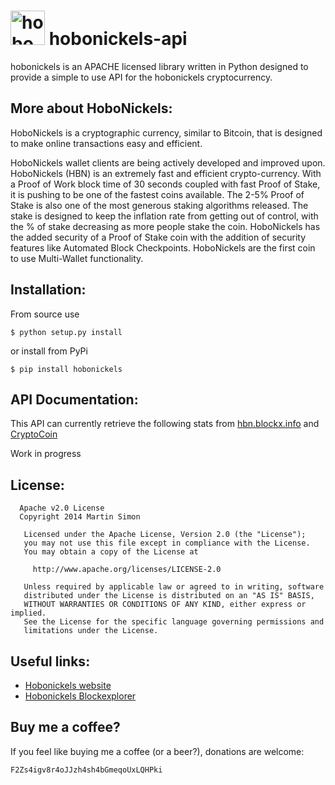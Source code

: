 <h1><img src="https://raw.github.com/c0ding/hobonickels-api/master/doc/hobonickels.png" height=55 alt="hobonickels" title="hobonickels"> hobonickels-api</h1>

hobonickels is an APACHE licensed library written in Python designed to provide a simple to use API for the hobonickels cryptocurrency.

## More about HoboNickels:

HoboNickels is a cryptographic currency, similar to Bitcoin, that is designed to make online transactions easy and efficient.

HoboNickels wallet clients are being actively developed and improved upon. HoboNickels (HBN) is an extremely fast and efficient crypto-currency. With a Proof of Work block time of 30 seconds coupled with fast Proof of Stake, it is pushing to be one of the fastest coins available. The 2-5% Proof of Stake is also one of the most generous staking algorithms released. The stake is designed to keep the inflation rate from getting out of control, with the % of stake decreasing as more people stake the coin. HoboNickels has the added security of a Proof of Stake coin with the addition of security features like Automated Block Checkpoints. HoboNickels are the first coin to use Multi-Wallet functionality.

## Installation:

From source use

    $ python setup.py install

or install from PyPi

    $ pip install hobonickels

## API Documentation:

This API can currently retrieve the following stats from [hbn.blockx.info](http://hbn.blockx.info/) and [CryptoCoin](http://www.cryptocoincharts.info)

Work in progress

## License:

```
  Apache v2.0 License
  Copyright 2014 Martin Simon

   Licensed under the Apache License, Version 2.0 (the "License");
   you may not use this file except in compliance with the License.
   You may obtain a copy of the License at

     http://www.apache.org/licenses/LICENSE-2.0

   Unless required by applicable law or agreed to in writing, software
   distributed under the License is distributed on an "AS IS" BASIS,
   WITHOUT WARRANTIES OR CONDITIONS OF ANY KIND, either express or implied.
   See the License for the specific language governing permissions and
   limitations under the License.

```

## Useful links:

* [Hobonickels website](http://www.hobonickels.info/)
* [Hobonickels Blockexplorer](http://hbn.blockx.info/)

## Buy me a coffee?

If you feel like buying me a coffee (or a beer?), donations are welcome:

```
F2Zs4igv8r4oJJzh4sh4bGmeqoUxLQHPki
```
